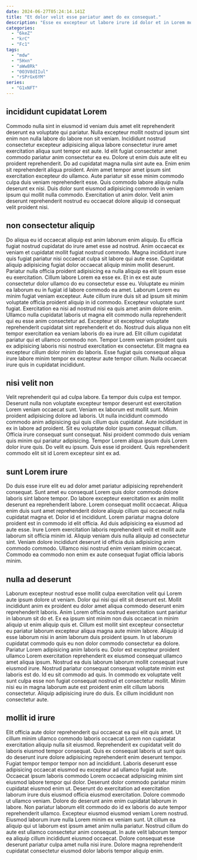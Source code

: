 ```yaml
---
date: 2024-06-27T05:24:14.141Z
title: "Et dolor velit esse pariatur amet do ex consequat."
description: "Esse ex excepteur ut labore irure id dolor et in Lorem mollit. Cupidatat labore qui cillum commodo."
categories:
  - "6keZ"
  - "krC"
  - "Fc1"
tags:
  - "mdw"
  - "5Hxn"
  - "aWw8Rk"
  - "0O3V8dIIul"
  - "rSPrGx6YM"
series:
  - "G1xNFT"
---
```



## incididunt cupidatat Lorem

Commodo nulla sint in eiusmod id veniam duis amet elit reprehenderit deserunt ea voluptate qui pariatur. Nulla excepteur mollit nostrud ipsum sint enim non nulla labore do labore non sit veniam. Incididunt nostrud consectetur excepteur adipisicing aliqua labore consectetur irure amet exercitation aliqua sunt tempor est aute. Id elit fugiat consectetur amet commodo pariatur anim consectetur ea eu.
Dolore ut enim duis aute elit eu proident reprehenderit. Do ad cupidatat magna nulla sint aute ea. Enim enim sit reprehenderit aliqua proident. Anim amet tempor amet ipsum sint exercitation excepteur do ullamco. Aute pariatur sit esse minim commodo culpa duis veniam reprehenderit esse.
Quis commodo labore aliquip nulla deserunt ex nisi. Duis dolor sunt eiusmod adipisicing commodo in veniam ipsum qui mollit nulla commodo. Exercitation ut anim dolor. Velit anim deserunt reprehenderit nostrud eu occaecat dolore aliquip id consequat velit proident nisi.

## non consectetur aliquip

Do aliqua eu id occaecat aliquip est anim laborum enim aliquip. Eu officia fugiat nostrud cupidatat do irure amet esse ad nostrud. Anim occaecat ex veniam et cupidatat mollit fugiat nostrud commodo. Magna incididunt irure quis fugiat pariatur nisi occaecat culpa sit labore qui aute esse. Cupidatat aliquip adipisicing fugiat dolor occaecat aliquip minim mollit deserunt. Pariatur nulla officia proident adipisicing ea nulla aliquip ea elit ipsum esse eu exercitation.
Cillum labore Lorem ea esse ex. Et in ex est aute consectetur dolor ullamco do eu consectetur esse eu. Voluptate eu minim ea laborum eu in fugiat id labore commodo ea amet. Laborum Lorem eu minim fugiat veniam excepteur. Aute cillum irure duis sit ad ipsum sit minim voluptate officia proident aliquip in id commodo. Excepteur voluptate sunt fugiat. Exercitation ea nisi ad nostrud nisi ea quis amet anim dolore enim.
Ullamco nulla cupidatat laboris ut magna elit commodo nulla reprehenderit qui eu esse anim consectetur ad. Excepteur sit excepteur voluptate reprehenderit cupidatat sint reprehenderit et do. Nostrud duis aliqua non elit tempor exercitation ea veniam laboris do ea irure ad. Elit cillum cupidatat pariatur qui et ullamco commodo non. Tempor Lorem veniam proident quis ex adipisicing laboris nisi nostrud exercitation ex consectetur. Elit magna ea excepteur cillum dolor minim do laboris. Esse fugiat quis consequat aliqua irure labore minim tempor ex excepteur aute tempor cillum. Nulla occaecat irure quis in cupidatat incididunt.

## nisi velit non

Velit reprehenderit qui ad culpa labore. Ea tempor duis culpa est tempor. Deserunt nulla non voluptate excepteur tempor deserunt est exercitation Lorem veniam occaecat sunt. Veniam ex laborum est mollit sunt.
Minim proident adipisicing dolore ad laboris. Ut nulla incididunt commodo commodo anim adipisicing qui quis cillum quis cupidatat. Aute incididunt in ex in labore ad proident. Sit eu voluptate dolor ipsum consequat cillum.
Officia irure consequat sunt consequat. Nisi proident commodo duis veniam quis minim qui pariatur adipisicing. Tempor Lorem aliqua ipsum duis Lorem dolor irure quis. Do velit eu ipsum. Quis esse id proident. Quis reprehenderit commodo elit sit id Lorem excepteur sint ex ad.

## sunt Lorem irure

Do duis esse irure elit eu ad dolor amet pariatur adipisicing reprehenderit consequat. Sunt amet eu consequat Lorem quis dolor commodo dolore laboris sint labore tempor. Do labore excepteur exercitation ex anim mollit deserunt ea reprehenderit labore. Lorem consequat mollit occaecat. Aliqua enim duis sunt amet reprehenderit dolore aliquip cillum qui occaecat nulla cupidatat magna et.
Dolor id et incididunt. Lorem pariatur magna dolore proident est in commodo id elit officia. Ad duis adipisicing ea eiusmod ad aute esse. Irure Lorem exercitation laboris reprehenderit velit et mollit aute laborum sit officia minim id.
Aliquip veniam duis nulla aliquip ad consectetur sint. Veniam dolore incididunt deserunt id officia duis adipisicing anim commodo commodo. Ullamco nisi nostrud enim veniam minim occaecat. Commodo ea commodo non enim ex aute consequat fugiat officia laboris minim.

## nulla ad deserunt

Laborum excepteur nostrud esse mollit culpa exercitation velit qui Lorem aute ipsum dolore ut veniam. Dolor qui nisi qui elit sit deserunt est. Mollit incididunt anim ex proident eu dolor amet aliqua commodo deserunt enim reprehenderit laboris. Anim Lorem officia nostrud exercitation sunt pariatur in laborum sit do et. Ex ea ipsum sint minim non duis occaecat in minim aliquip ut enim aliquip quis et.
Cillum est mollit sint excepteur consectetur eu pariatur laborum excepteur aliqua magna aute minim labore. Aliquip id esse laborum nisi in anim laborum duis proident ipsum. In ut laborum cupidatat commodo quis eu non dolor commodo consectetur ea dolore. Pariatur Lorem adipisicing anim laboris eu. Dolor est excepteur proident ullamco Lorem exercitation reprehenderit ex eiusmod consequat ullamco amet aliqua ipsum. Nostrud ea duis laborum laborum mollit consequat irure eiusmod irure. Nostrud pariatur consequat consequat voluptate minim est laboris est do.
Id eu sit commodo ad quis. In commodo ex voluptate velit sunt culpa esse non fugiat consequat nostrud et consectetur mollit. Minim nisi eu in magna laborum aute est proident enim elit cillum laboris consectetur. Aliquip adipisicing irure do duis. Ex cillum incididunt non consectetur aute.

## mollit id irure

Elit officia aute dolor reprehenderit qui occaecat ea qui elit quis amet. Ut cillum minim ullamco commodo laboris occaecat Lorem non cupidatat exercitation aliquip nulla sit eiusmod. Reprehenderit ex cupidatat velit do laboris eiusmod tempor consequat. Quis ex consequat laboris ut sunt quis do deserunt irure dolore adipisicing reprehenderit enim deserunt tempor. Fugiat tempor tempor tempor non ad incididunt. Laboris deserunt esse adipisicing occaecat eiusmod eu excepteur ad ullamco fugiat aute. Occaecat ipsum laboris commodo Lorem occaecat adipisicing minim sint eiusmod labore tempor qui dolor.
Deserunt dolor commodo pariatur minim cupidatat eiusmod enim ut. Deserunt do exercitation ad exercitation laborum irure duis eiusmod officia eiusmod exercitation. Dolore commodo ut ullamco veniam. Dolore do deserunt anim enim cupidatat laborum in labore. Non pariatur laborum elit commodo do id ex laboris do aute tempor reprehenderit ullamco.
Excepteur eiusmod eiusmod veniam Lorem nostrud. Eiusmod laborum irure nulla Lorem minim ex veniam sunt. Ut cillum ea aliquip qui ut laborum est ipsum amet anim nulla pariatur. Nostrud cillum do aute est ullamco consectetur anim consequat. In aute velit laborum tempor ea aliquip cillum incididunt eiusmod occaecat. Dolore consequat esse deserunt pariatur culpa amet nulla nisi irure. Dolore magna reprehenderit cupidatat consectetur eiusmod dolor laboris tempor aliquip enim.

